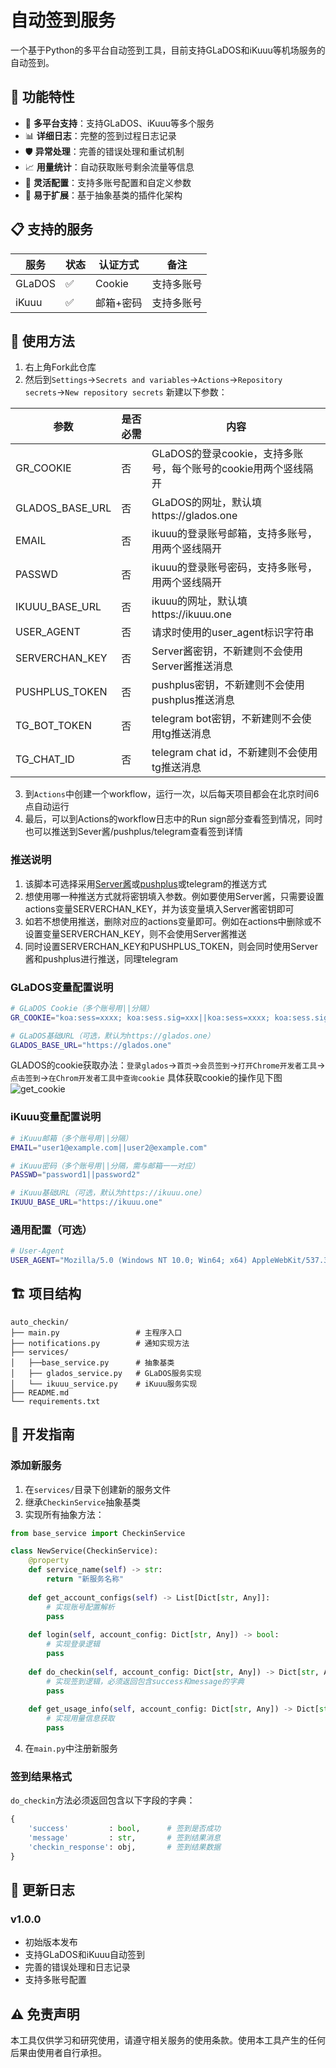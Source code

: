 # 自动签到服务

一个基于Python的多平台自动签到工具，目前支持GLaDOS和iKuuu等机场服务的自动签到。

## 🚀 功能特性

- 🔄 **多平台支持**：支持GLaDOS、iKuuu等多个服务
- 📊 **详细日志**：完整的签到过程日志记录
- 🛡️ **异常处理**：完善的错误处理和重试机制  
- 📈 **用量统计**：自动获取账号剩余流量等信息
- 🔧 **灵活配置**：支持多账号配置和自定义参数
- 📱 **易于扩展**：基于抽象基类的插件化架构

## 📋 支持的服务

| 服务 | 状态 | 认证方式 | 备注 |
|------|------|----------|------|
| GLaDOS | ✅ | Cookie | 支持多账号 |
| iKuuu | ✅ | 邮箱+密码 | 支持多账号 |

## 🚦 使用方法
 
1. 右上角Fork此仓库
2. 然后到`Settings`→`Secrets and variables`→`Actions`→`Repository secrets`→`New repository secrets` 新建以下参数：

| 参数   |  是否必需  | 内容  | 
| ------------ |  ------------ |  ------------ |
| GR_COOKIE  |  否  |  GLaDOS的登录cookie，支持多账号，每个账号的cookie用两个竖线隔开  |
| GLADOS_BASE_URL  |  否  |  GLaDOS的网址，默认填https://glados.one  |
| EMAIL  |  否  |  ikuuu的登录账号邮箱，支持多账号，用两个竖线隔开  |
| PASSWD |  否  |  ikuuu的登录账号密码，支持多账号，用两个竖线隔开  |
| IKUUU_BASE_URL  |  否  |  ikuuu的网址，默认填https://ikuuu.one  |
| USER_AGENT  |  否  |  请求时使用的user_agent标识字符串  |
| SERVERCHAN_KEY  |  否  |  Server酱密钥，不新建则不会使用Server酱推送消息  |
| PUSHPLUS_TOKEN  |  否  |  pushplus密钥，不新建则不会使用pushplus推送消息  |
| TG_BOT_TOKEN  |  否  |  telegram bot密钥，不新建则不会使用tg推送消息  |
| TG_CHAT_ID  |  否  |  telegram chat id，不新建则不会使用tg推送消息  |

3. 到`Actions`中创建一个workflow，运行一次，以后每天项目都会在北京时间6点自动运行
4. 最后，可以到Actions的workflow日志中的Run sign部分查看签到情况，同时也可以推送到Sever酱/pushplus/telegram查看签到详情

### 推送说明
1. 该脚本可选择采用<a href='https://sct.ftqq.com/'>Server酱</a>或<a href = 'https://www.pushplus.plus/'>pushplus</a>或telegram的推送方式
2. 想使用哪一种推送方式就将密钥填入参数。例如要使用Server酱，只需要设置actions变量SERVERCHAN_KEY，并为该变量填入Server酱密钥即可
3. 如若不想使用推送，删除对应的actions变量即可。例如在actions中删除或不设置变量SERVERCHAN_KEY，则不会使用Server酱推送
4. 同时设置SERVERCHAN_KEY和PUSHPLUS_TOKEN，则会同时使用Server酱和pushplus进行推送，同理telegram

### GLaDOS变量配置说明

```bash
# GLaDOS Cookie（多个账号用||分隔）
GR_COOKIE="koa:sess=xxxx; koa:sess.sig=xxx||koa:sess=xxxx; koa:sess.sig=xxx"

# GLaDOS基础URL（可选，默认为https://glados.one）
GLADOS_BASE_URL="https://glados.one"
```
GLADOS的cookie获取办法：`登录glados`→`首页`→`会员签到`→`打开Chrome开发者工具`→`点击签到`→`在Chrom开发者工具中查询cookie`
具体获取cookie的操作见下图
![get_cookie](https://github.com/user-attachments/assets/68870bee-9542-4485-bfe5-f3de58aa5c0c)


### iKuuu变量配置说明

```bash
# iKuuu邮箱（多个账号用||分隔）
EMAIL="user1@example.com||user2@example.com"

# iKuuu密码（多个账号用||分隔，需与邮箱一一对应）
PASSWD="password1||password2"

# iKuuu基础URL（可选，默认为https://ikuuu.one）
IKUUU_BASE_URL="https://ikuuu.one"
```

### 通用配置（可选）

```bash
# User-Agent
USER_AGENT="Mozilla/5.0 (Windows NT 10.0; Win64; x64) AppleWebKit/537.36 (KHTML, like Gecko) Chrome/109.0.0.0 Safari/537.36"
```

## 🏗️ 项目结构

```
auto_checkin/
├── main.py                 # 主程序入口
├── notifications.py        # 通知实现方法
├── services/
│   ├──base_service.py      # 抽象基类
│   ├── glados_service.py   # GLaDOS服务实现
│   └── ikuuu_service.py    # iKuuu服务实现
├── README.md
└── requirements.txt
```

## 🔧 开发指南

### 添加新服务

1. 在`services/`目录下创建新的服务文件
2. 继承`CheckinService`抽象基类
3. 实现所有抽象方法：

```python
from base_service import CheckinService

class NewService(CheckinService):
    @property
    def service_name(self) -> str:
        return "新服务名称"
    
    def get_account_configs(self) -> List[Dict[str, Any]]:
        # 实现账号配置解析
        pass
    
    def login(self, account_config: Dict[str, Any]) -> bool:
        # 实现登录逻辑
        pass
    
    def do_checkin(self, account_config: Dict[str, Any]) -> Dict[str, Any]:
        # 实现签到逻辑，必须返回包含success和message的字典
        pass
    
    def get_usage_info(self, account_config: Dict[str, Any]) -> Dict[str, Any]:
        # 实现用量信息获取
        pass
```

4. 在`main.py`中注册新服务

### 签到结果格式

`do_checkin`方法必须返回包含以下字段的字典：

```python
{
    'success'         : bool,      # 签到是否成功
    'message'         : str,       # 签到结果消息
    'checkin_response': obj,       # 签到结果数据
}
```

## 📝 更新日志

### v1.0.0
- 初始版本发布
- 支持GLaDOS和iKuuu自动签到
- 完善的错误处理和日志记录
- 支持多账号配置

## ⚠️ 免责声明

本工具仅供学习和研究使用，请遵守相关服务的使用条款。使用本工具产生的任何后果由使用者自行承担。
